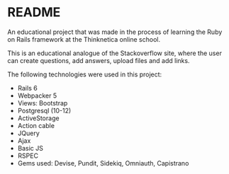 # README

An educational project that was made in the process of learning the Ruby on Rails framework at the Thinknetica online school.

This is an educational analogue of the Stackoverflow site, where the user can create questions,
add answers, upload files and add links.

The following technologies were used in this project:
* Rails 6
* Webpacker 5
* Views: Bootstrap
* Postgresql (10-12)
* ActiveStorage
* Action cable
* JQuery
* Ajax
* Basic JS
* RSPEC
* Gems used: Devise, Pundit, Sidekiq, Omniauth, Capistrano
